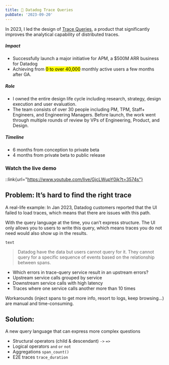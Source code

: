 ```yaml
---
title: 🔺 Datadog Trace Queries 
pubDate: '2023-09-20'
---
```


In 2023, I led the design of [Trace Queries](https://www.datadoghq.com/blog/trace-queries/), a product that significantly improves the analytical capability of distributed traces.

##### Impact
- Successfully launch a major initiative for APM, a $500M ARR business for Datadog
- Achieving from <mark>0 to over 40,000</mark> monthly active users a few months after GA.

##### Role
-  I owned the entire design life cycle including research, strategy, design execution and user evaluation.
- The team consists of over 30 people including PM, TPM, Staff+ Engineers, and Engineering Managers. Before launch, the work went through multiple rounds of review by VPs of Engineering, Product, and Design.

##### Timeline
- 6 months from conception to private beta 
- 4 months from private beta to public release 

### Watch the live demo
::link{url="https://www.youtube.com/live/GjcLWupY0jk?t=3574s"}

<!-- ::link{url="https://www.datadoghq.com/blog/trace-queries/"} -->

## Problem: It’s hard to find the right trace
A real-life example: In Jan 2023, Datadog customers reported that the UI failed to load traces, which means that there are issues with this path.

With the query language at the time, you can’t express structure. The UI only allows you to users to write this query, which means traces you do not need would also show up in the results. 
```
text
```

> Datadog have the data but users cannot query for it. They cannot query for a specific sequence of events based on the relationship between spans.

- Which errors in trace-query service result in an upstream errors?
- Upstream service calls grouped by service
- Downstream service calls with high latency
- Traces where one service calls another more than 10 times

Workarounds (inject spans to get more info, resort to logs, keep browsing...) are manual and time-consuming.

## Solution:
A new query language that can express more complex questions

- Structural operators (child & descendant) `->` `=>` 
- Logical operators `and` `or` `not`	
- Aggregations `span_count()` 
- E2E traces `trace_duration`
